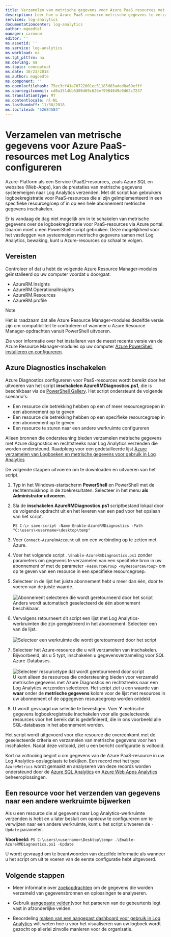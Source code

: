 ```yaml
---
title: Verzamelen van metrische gegevens voor Azure PaaS resources met Log Analytics | Microsoft Docs
description: Leer hoe u Azure PaaS resource metrische gegevens te verzamelen met behulp van PowerShell voor het bewaren en analyseren in Log Analytics.
services: log-analytics
documentationcenter: log-analytics
author: mgoedtel
manager: carmonm
editor: ''
ms.assetid: ''
ms.service: log-analytics
ms.workload: na
ms.tgt_pltfrm: na
ms.devlang: na
ms.topic: conceptual
ms.date: 10/23/2018
ms.author: magoedte
ms.component: ''
ms.openlocfilehash: 75ec3cf41a70722001ec51185d83aded0a69efff
ms.sourcegitcommit: cd0a1514bb5300d69c626ef9984049e9d62c7237
ms.translationtype: MT
ms.contentlocale: nl-NL
ms.lasthandoff: 11/30/2018
ms.locfileid: "52684584"
---
```

# <a name="configure-collection-of-azure-paas-resource-metrics-with-log-analytics"></a>Verzamelen van metrische gegevens voor Azure PaaS-resources met Log Analytics configureren

Azure-Platform als een Service (PaaS)-resources, zoals Azure SQL en websites (Web-Apps), kan de prestaties van metrische gegevens systeemeigen naar Log Analytics verzenden. Met dit script kan gebruikers logboekregistratie voor PaaS-resources die al zijn geïmplementeerd in een specifieke resourcegroep of in op een hele abonnement metrische gegevens inschakelen. 

Er is vandaag de dag niet mogelijk om in te schakelen van metrische gegevens over de logboekregistratie voor PaaS-resources via Azure portal. Daarom moet u een PowerShell-script gebruiken. Deze mogelijkheid voor het vastleggen van systeemeigen metrische gegevens samen met Log Analytics, bewaking, kunt u Azure-resources op schaal te volgen. 

## <a name="prerequisites"></a>Vereisten
Controleer of dat u hebt de volgende Azure Resource Manager-modules geïnstalleerd op uw computer voordat u doorgaat:

- AzureRM.Insights
- AzureRM.OperationalInsights
- AzureRM.Resources
- AzureRM.profile

>[!NOTE]
>Het is raadzaam dat alle Azure Resource Manager-modules dezelfde versie zijn om compatibiliteit te controleren of wanneer u Azure Resource Manager-opdrachten vanuit PowerShell uitvoeren.
>
Zie voor informatie over het installeren van de meest recente versie van de Azure Resource Manager-modules op uw computer [Azure PowerShell installeren en configureren](https://docs.microsoft.com/powershell/azure/install-azurerm-ps?view=azurermps-4.4.1#update-azps).  

## <a name="enable-azure-diagnostics"></a>Azure Diagnostics inschakelen  
Azure Diagnostics configureren voor PaaS-resources wordt bereikt door het uitvoeren van het script **inschakelen AzureRMDiagnostics.ps1**, die is beschikbaar via de [PowerShell Gallery](https://www.powershellgallery.com/packages/Enable-AzureRMDiagnostics/2.52).  Het script ondersteunt de volgende scenario's:
  
* Een resource die betrekking hebben op een of meer resourcegroepen in een abonnement op te geven  
* Een resource die betrekking hebben op een specifieke resourcegroep in een abonnement op te geven  
* Een resource te sturen naar een andere werkruimte configureren

Alleen bronnen die ondersteuning bieden verzamelen metrische gegevens met Azure diagnostics en rechtstreeks naar Log Analytics verzenden die worden ondersteund.  Raadpleeg voor een gedetailleerde lijst [Azure verzamelen van Logboeken en metrische gegevens voor gebruik in Log Analytics](collect-azure-metrics-logs.md) 

De volgende stappen uitvoeren om te downloaden en uitvoeren van het script.

1.  Typ in het Windows-startscherm **PowerShell** en PowerShell met de rechtermuisknop in de zoekresultaten.  Selecteer in het menu **als Administrator uitvoeren**.   
2. Sla de **inschakelen AzureRMDiagnostics.ps1** scriptbestand lokaal door de volgende opdracht uit en het leveren van een pad voor het opslaan van het script.    

    ```
    PS C:\> save-script -Name Enable-AzureRMDiagnostics -Path "C:\users\<username>\desktop\temp"
    ```

3. Voer `Connect-AzureRmAccount` uit om een verbinding op te zetten met Azure.   
4. Voer het volgende script `.\Enable-AzureRmDiagnostics.ps1` zonder parameters om gegevens te verzamelen van een specifieke bron in uw abonnement of met de parameter `-ResourceGroup <myResourceGroup>` om op te geven van een resource in een specifieke resourcegroep.   
5. Selecteer in de lijst het juiste abonnement hebt u meer dan één, door te voeren van de juiste waarde.<br><br> ![Abonnement selecteren die wordt geretourneerd door het script](./media/collect-azurepass-posh/script-select-subscription.png)<br> Anders wordt automatisch geselecteerd de één abonnement beschikbaar.
6. Vervolgens retourneert dit script een lijst met Log Analytics-werkruimten die zijn geregistreerd in het abonnement.  Selecteer een van de lijst.<br><br> ![Selecteer een werkruimte die wordt geretourneerd door het script](./media/collect-azurepass-posh/script-select-workspace.png)<br> 
7. Selecteer het Azure-resource die u wilt verzamelen van inschakelen. Bijvoorbeeld, als u 5 typt, inschakelen u gegevensverzameling voor SQL Azure-Databases.<br><br> ![Selecteer resourcetype dat wordt geretourneerd door script](./media/collect-azurepass-posh/script-select-resource.png)<br>
   U kunt alleen de resources die ondersteuning bieden voor verzameld metrische gegevens met Azure Diagnostics en rechtstreeks naar een Log Analytics verzenden selecteren.  Het script ziet u een waarde van **waar** onder de **metrische gegevens** kolom voor de lijst met resources in uw abonnement of de opgegeven resourcegroep worden ontdekt.    
8. U wordt gevraagd uw selectie te bevestigen.  Voer **Y** metrische gegevens logboekregistratie inschakelen voor alle geselecteerde resources voor het bereik dat is gedefinieerd, die in ons voorbeeld alle SQL-databases in het abonnement worden.  

Het script wordt uitgevoerd voor elke resource die overeenkomt met de geselecteerde criteria en verzamelen van metrische gegevens voor hen inschakelen. Nadat deze voltooid, ziet u een bericht configuratie is voltooid.  

Kort na voltooiing begint u om gegevens van de Azure PaaS-resource in uw Log Analytics-opslagplaats te bekijken.  Een record met het type `AzureMetrics` wordt gemaakt en analyseren van deze records worden ondersteund door de [Azure SQL Analytics](../../log-analytics/log-analytics-azure-sql.md) en [Azure Web Apps Analytics](../../log-analytics/log-analytics-azure-web-apps-analytics.md) beheeroplossingen.   

## <a name="update-a-resource-to-send-data-to-another-workspace"></a>Een resource voor het verzenden van gegevens naar een andere werkruimte bijwerken
Als u een resource die al gegevens naar Log Analytics-werkruimte verzenden is hebt en u later besluit om opnieuw te configureren om te verwijzen naar een andere werkruimte, kunt u het script uitvoeren de `-Update` parameter.  

**Voorbeeld:** 
`PS C:\users\<username>\Desktop\temp> .\Enable-AzureRMDiagnostics.ps1 -Update`

U wordt gevraagd om te beantwoorden van dezelfde informatie als wanneer u het script om uit te voeren van de eerste configuratie hebt uitgevoerd.  

## <a name="next-steps"></a>Volgende stappen

* Meer informatie over [zoekopdrachten](../../log-analytics/log-analytics-queries.md) om de gegevens die worden verzameld van gegevensbronnen en oplossingen te analyseren. 

* Gebruik [aangepaste velden](../../log-analytics/log-analytics-custom-fields.md)(voor het parseren van de gebeurtenis legt vast in afzonderlijke velden.

* Beoordeling [maken van een aangepast dashboard voor gebruik in Log Analytics](../../azure-monitor/platform/dashboards.md) wilt weten hoe u voor het visualiseren van uw logboek wordt gezocht op allerlei zinvolle manieren voor de organisatie.
